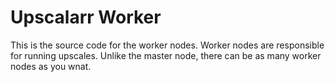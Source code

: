 # Upscalarr Worker

This is the source code for the worker nodes. Worker nodes are responsible for running upscales. Unlike the master node, there can be as many worker nodes as you wnat.
